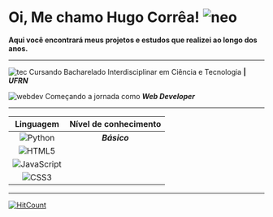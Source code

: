 # Oi, Me chamo Hugo Corrêa! ![neo](https://img.icons8.com/color/48/000000/neo.png)                               


**Aqui você encontrará meus projetos e estudos que realizei ao longo dos anos.**

---

![tec](https://img.icons8.com/color/30/000000/satellites.png) Cursando Bacharelado Interdisciplinar em Ciência e Tecnologia **| _UFRN_**

![webdev](https://img.icons8.com/carbon-copy/30/000000/developer.png) Começando a jornada como **_Web Developer_**

---

|Linguagem  |  Nível de conhecimento  |
|   :---:      |    :---:     |
|![Python](https://img.icons8.com/color/29/000000/python.png) | _**Básico**_
|![HTML5](https://icongr.am/devicon/html5-original-wordmark.svg?size=29&color=currentColor) |
|![JavaScript](https://icongr.am/devicon/javascript-original.svg?size=29&color=currentColor) |
|![CSS3](https://icongr.am/devicon/css3-original-wordmark.svg?size=29&color=currentColor) |

---

[![HitCount](http://hits.dwyl.com/hugocorreaa/{project}.svg)](http://hits.dwyl.com/hugocorreaa/{project})
